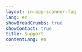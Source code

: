 ```yaml
---
layout: in-app-scanner-faq
lang: en
showBreadCrumbs: true
showContact: true
title: Support
contentLang: en
---
```

